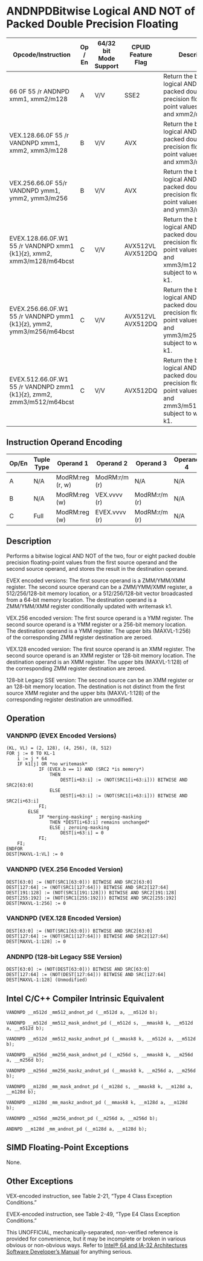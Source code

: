 # ANDNPD**Bitwise Logical AND NOT of Packed Double Precision Floating**

| Opcode/Instruction                                                    | Op / En | 64/32 bit Mode Support | CPUID Feature Flag | Description                                                                                                                                |
| --------------------------------------------------------------------- | ------- | ---------------------- | ------------------ | ------------------------------------------------------------------------------------------------------------------------------------------ |
| 66 0F 55 /r ANDNPD xmm1, xmm2/m128                                    | A       | V/V                    | SSE2               | Return the bitwise logical AND NOT of packed double precision floating-point values in xmm1 and xmm2/mem.                                  |
| VEX.128.66.0F 55 /r VANDNPD xmm1, xmm2, xmm3/m128                     | B       | V/V                    | AVX                | Return the bitwise logical AND NOT of packed double precision floating-point values in xmm2 and xmm3/mem.                                  |
| VEX.256.66.0F 55/r VANDNPD ymm1, ymm2, ymm3/m256                      | B       | V/V                    | AVX                | Return the bitwise logical AND NOT of packed double precision floating-point values in ymm2 and ymm3/mem.                                  |
| EVEX.128.66.0F.W1 55 /r VANDNPD xmm1 {k1}{z}, xmm2, xmm3/m128/m64bcst | C       | V/V                    | AVX512VL AVX512DQ  | Return the bitwise logical AND NOT of packed double precision floating-point values in xmm2 and xmm3/m128/m64bcst subject to writemask k1. |
| EVEX.256.66.0F.W1 55 /r VANDNPD ymm1 {k1}{z}, ymm2, ymm3/m256/m64bcst | C       | V/V                    | AVX512VL AVX512DQ  | Return the bitwise logical AND NOT of packed double precision floating-point values in ymm2 and ymm3/m256/m64bcst subject to writemask k1. |
| EVEX.512.66.0F.W1 55 /r VANDNPD zmm1 {k1}{z}, zmm2, zmm3/m512/m64bcst | C       | V/V                    | AVX512DQ           | Return the bitwise logical AND NOT of packed double precision floating-point values in zmm2 and zmm3/m512/m64bcst subject to writemask k1. |

## Instruction Operand Encoding

| Op/En | Tuple Type | Operand 1        | Operand 2     | Operand 3     | Operand 4 |
| ----- | ---------- | ---------------- | ------------- | ------------- | --------- |
| A     | N/A        | ModRM:reg (r, w) | ModRM:r/m (r) | N/A           | N/A       |
| B     | N/A        | ModRM:reg (w)    | VEX.vvvv (r)  | ModRM:r/m (r) | N/A       |
| C     | Full       | ModRM:reg (w)    | EVEX.vvvv (r) | ModRM:r/m (r) | N/A       |

## Description

Performs a bitwise logical AND NOT of the two, four or eight packed double precision floating-point values from the first source operand and the second source operand, and stores the result in the destination operand.

EVEX encoded versions: The first source operand is a ZMM/YMM/XMM register. The second source operand can be a ZMM/YMM/XMM register, a 512/256/128-bit memory location, or a 512/256/128-bit vector broadcasted from a 64-bit memory location. The destination operand is a ZMM/YMM/XMM register conditionally updated with writemask k1.

VEX.256 encoded version: The first source operand is a YMM register. The second source operand is a YMM register or a 256-bit memory location. The destination operand is a YMM register. The upper bits (MAXVL-1:256) of the corresponding ZMM register destination are zeroed.

VEX.128 encoded version: The first source operand is an XMM register. The second source operand is an XMM register or 128-bit memory location. The destination operand is an XMM register. The upper bits (MAXVL-1:128) of the corresponding ZMM register destination are zeroed.

128-bit Legacy SSE version: The second source can be an XMM register or an 128-bit memory location. The destination is not distinct from the first source XMM register and the upper bits (MAXVL-1:128) of the corresponding register destination are unmodified.

## Operation

### VANDNPD (EVEX Encoded Versions)

```
(KL, VL) = (2, 128), (4, 256), (8, 512)
FOR j := 0 TO KL-1
    i := j * 64
    IF k1[j] OR *no writemask*
            IF (EVEX.b == 1) AND (SRC2 *is memory*)
                THEN
                    DEST[i+63:i] := (NOT(SRC1[i+63:i])) BITWISE AND SRC2[63:0]
                ELSE
                    DEST[i+63:i] := (NOT(SRC1[i+63:i])) BITWISE AND SRC2[i+63:i]
            FI;
        ELSE
            IF *merging-masking* ; merging-masking
                THEN *DEST[i+63:i] remains unchanged*
                ELSE ; zeroing-masking
                    DEST[i+63:i] = 0
            FI;
    FI;
ENDFOR
DEST[MAXVL-1:VL] := 0

```

### VANDNPD (VEX.256 Encoded Version)

```
DEST[63:0] := (NOT(SRC1[63:0])) BITWISE AND SRC2[63:0]
DEST[127:64] := (NOT(SRC1[127:64])) BITWISE AND SRC2[127:64]
DEST[191:128] := (NOT(SRC1[191:128])) BITWISE AND SRC2[191:128]
DEST[255:192] := (NOT(SRC1[255:192])) BITWISE AND SRC2[255:192]
DEST[MAXVL-1:256] := 0

```

### VANDNPD (VEX.128 Encoded Version)

```
DEST[63:0] := (NOT(SRC1[63:0])) BITWISE AND SRC2[63:0]
DEST[127:64] := (NOT(SRC1[127:64])) BITWISE AND SRC2[127:64]
DEST[MAXVL-1:128] := 0

```

### ANDNPD (128-bit Legacy SSE Version)

```
DEST[63:0] := (NOT(DEST[63:0])) BITWISE AND SRC[63:0]
DEST[127:64] := (NOT(DEST[127:64])) BITWISE AND SRC[127:64]
DEST[MAXVL-1:128] (Unmodified)

```

## Intel C/C++ Compiler Intrinsic Equivalent

```
VANDNPD __m512d _mm512_andnot_pd (__m512d a, __m512d b);

```

```
VANDNPD __m512d _mm512_mask_andnot_pd (__m512d s, __mmask8 k, __m512d a, __m512d b);

```

```
VANDNPD __m512d _mm512_maskz_andnot_pd (__mmask8 k, __m512d a, __m512d b);

```

```
VANDNPD __m256d _mm256_mask_andnot_pd (__m256d s, __mmask8 k, __m256d a, __m256d b);

```

```
VANDNPD __m256d _mm256_maskz_andnot_pd (__mmask8 k, __m256d a, __m256d b);

```

```
VANDNPD __m128d _mm_mask_andnot_pd (__m128d s, __mmask8 k, __m128d a, __m128d b);

```

```
VANDNPD __m128d _mm_maskz_andnot_pd (__mmask8 k, __m128d a, __m128d b);

```

```
VANDNPD __m256d _mm256_andnot_pd (__m256d a, __m256d b);

```

```
ANDNPD __m128d _mm_andnot_pd (__m128d a, __m128d b);

```

## SIMD Floating-Point Exceptions

None.

## Other Exceptions

VEX-encoded instruction, see Table 2-21, “Type 4 Class Exception Conditions.”

EVEX-encoded instruction, see Table 2-49, “Type E4 Class Exception Conditions.”

This UNOFFICIAL, mechanically-separated, non-verified reference is provided for convenience, but it may be
incomplete or broken in various obvious or non-obvious
ways. Refer to [Intel® 64 and IA-32 Architectures Software Developer’s Manual](https://software.intel.com/en-us/download/intel-64-and-ia-32-architectures-sdm-combined-volumes-1-2a-2b-2c-2d-3a-3b-3c-3d-and-4) for anything serious.
